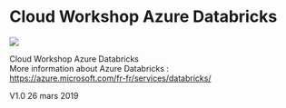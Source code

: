 # Cloud Workshop Azure Databricks

<img src="https://www.bing.com/th?id=OIP.yPVwcx4Ly9R8hduNARirzQHaEO&pid=Api&rs=1&p=0">

Cloud Workshop Azure Databricks
<br>
More information about Azure Databricks : <br>
https://azure.microsoft.com/fr-fr/services/databricks/


V1.0
26 mars 2019
